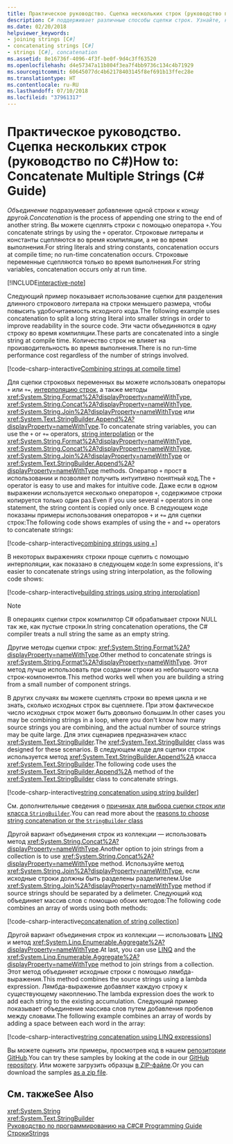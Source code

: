 ```yaml
---
title: Практическое руководство. Сцепка нескольких строк (руководство по C#)
description: C# поддерживает различные способы сцепки строк. Узнайте, какие доступны варианты и как выбирать между ними.
ms.date: 02/20/2018
helpviewer_keywords:
- joining strings [C#]
- concatenating strings [C#]
- strings [C#], concatenation
ms.assetid: 8e16736f-4096-4f3f-be0f-9d4c3ff63520
ms.openlocfilehash: d4e57347a11b804f3ea7f4bb9736c134c4b71929
ms.sourcegitcommit: 60645077dc4b62178403145f8ef691b13ffec28e
ms.translationtype: HT
ms.contentlocale: ru-RU
ms.lasthandoff: 07/10/2018
ms.locfileid: "37961317"
---
```

# <a name="how-to-concatenate-multiple-strings-c-guide"></a><span data-ttu-id="748e3-104">Практическое руководство. Сцепка нескольких строк (руководство по C#)</span><span class="sxs-lookup"><span data-stu-id="748e3-104">How to: Concatenate Multiple Strings (C# Guide)</span></span>

<span data-ttu-id="748e3-105">*Объединение* подразумевает добавление одной строки к концу другой.</span><span class="sxs-lookup"><span data-stu-id="748e3-105">*Concatenation* is the process of appending one string to the end of another string.</span></span> <span data-ttu-id="748e3-106">Вы можете сцеплять строки с помощью оператора `+`.</span><span class="sxs-lookup"><span data-stu-id="748e3-106">You concatenate strings by using the `+` operator.</span></span> <span data-ttu-id="748e3-107">Строковые литералы и константы сцепляются во время компиляции, а не во время выполнения.</span><span class="sxs-lookup"><span data-stu-id="748e3-107">For string literals and string constants, concatenation occurs at compile time; no run-time concatenation occurs.</span></span> <span data-ttu-id="748e3-108">Строковые переменные сцепляются только во время выполнения.</span><span class="sxs-lookup"><span data-stu-id="748e3-108">For string variables, concatenation occurs only at run time.</span></span>

[!INCLUDE[interactive-note](~/includes/csharp-interactive-note.md)]

<span data-ttu-id="748e3-109">Следующий пример показывает использование сцепки для разделения длинного строкового литерала на строки меньшего размера, чтобы повысить удобочитаемость исходного кода.</span><span class="sxs-lookup"><span data-stu-id="748e3-109">The following example uses concatenation to split a long string literal into smaller strings in order to improve readability in the source code.</span></span> <span data-ttu-id="748e3-110">Эти части объединяются в одну строку во время компиляции.</span><span class="sxs-lookup"><span data-stu-id="748e3-110">These parts are concatenated into a single string at compile time.</span></span> <span data-ttu-id="748e3-111">Количество строк не влияет на производительность во время выполнения.</span><span class="sxs-lookup"><span data-stu-id="748e3-111">There is no run-time performance cost regardless of the number of strings involved.</span></span>  
  
 [!code-csharp-interactive[Combining strings at compile time](../../../samples/snippets/csharp/how-to/strings/Concatenate.cs#1)]  
  

<span data-ttu-id="748e3-112">Для сцепки строковых переменных вы можете использовать операторы `+` или `+=`, [интерполяцию строк](../language-reference/tokens/interpolated.md), а также методы <xref:System.String.Format%2A?displayProperty=nameWithType>, <xref:System.String.Concat%2A?displayProperty=nameWithType>, <xref:System.String.Join%2A?displayProperty=nameWithType> или <xref:System.Text.StringBuilder.Append%2A?displayProperty=nameWithType>.</span><span class="sxs-lookup"><span data-stu-id="748e3-112">To concatenate string variables, you can use the `+` or `+=` operators, [string interpolation](../language-reference/tokens/interpolated.md) or the <xref:System.String.Format%2A?displayProperty=nameWithType>, <xref:System.String.Concat%2A?displayProperty=nameWithType>, <xref:System.String.Join%2A?displayProperty=nameWithType> or <xref:System.Text.StringBuilder.Append%2A?displayProperty=nameWithType> methods.</span></span> <span data-ttu-id="748e3-113">Оператор `+` прост в использовании и позволяет получить интуитивно понятный код.</span><span class="sxs-lookup"><span data-stu-id="748e3-113">The `+` operator is easy to use and makes for intuitive code.</span></span> <span data-ttu-id="748e3-114">Даже если в одном выражении используется несколько операторов `+`, содержимое строки копируется только один раз.</span><span class="sxs-lookup"><span data-stu-id="748e3-114">Even if you use several `+` operators in one statement, the string content is copied only once.</span></span> <span data-ttu-id="748e3-115">В следующем коде показаны примеры использования операторов `+` и `+=` для сцепки строк:</span><span class="sxs-lookup"><span data-stu-id="748e3-115">The following code shows examples of using the `+` and `+=` operators to concatenate strings:</span></span>

[!code-csharp-interactive[combining strings using +](../../../samples/snippets/csharp/how-to/strings/Concatenate.cs#2)]  

<span data-ttu-id="748e3-116">В некоторых выражениях строки проще сцепить с помощью интерполяции, как показано в следующем коде:</span><span class="sxs-lookup"><span data-stu-id="748e3-116">In some expressions, it's easier to concatenate strings using string interpolation, as the following code shows:</span></span>
  
[!code-csharp-interactive[building strings using string interpolation](../../../samples/snippets/csharp/how-to/strings/Concatenate.cs#3)]  
  
> [!NOTE]
>  <span data-ttu-id="748e3-117">В операциях сцепки строк компилятор C# обрабатывает строки NULL так же, как пустые строки.</span><span class="sxs-lookup"><span data-stu-id="748e3-117">In string concatenation operations, the C# compiler treats a null string the same as an empty string.</span></span>

<span data-ttu-id="748e3-118">Другие методы сцепки строк: <xref:System.String.Format%2A?displayProperty=nameWithType>.</span><span class="sxs-lookup"><span data-stu-id="748e3-118">Other method to concatenate strings is <xref:System.String.Format%2A?displayProperty=nameWithType>.</span></span> <span data-ttu-id="748e3-119">Этот метод лучше использовать при создании строки из небольшого числа строк-компонентов.</span><span class="sxs-lookup"><span data-stu-id="748e3-119">This method works well when you are building a string from a small number of component strings.</span></span>

<span data-ttu-id="748e3-120">В других случаях вы можете сцеплять строки во время цикла и не знать, сколько исходных строк вы сцепляете. При этом фактическое число исходных строк может быть довольно большим.</span><span class="sxs-lookup"><span data-stu-id="748e3-120">In other cases you may be combining strings in a loop, where you don't know how many source strings you are combining, and the actual number of source strings may be quite large.</span></span> <span data-ttu-id="748e3-121">Для этих сценариев предназначен класс <xref:System.Text.StringBuilder>.</span><span class="sxs-lookup"><span data-stu-id="748e3-121">The <xref:System.Text.StringBuilder> class was designed for these scenarios.</span></span> <span data-ttu-id="748e3-122">В следующем коде для сцепки строк используется метод <xref:System.Text.StringBuilder.Append%2A> класса <xref:System.Text.StringBuilder>.</span><span class="sxs-lookup"><span data-stu-id="748e3-122">The following code uses the <xref:System.Text.StringBuilder.Append%2A> method of the <xref:System.Text.StringBuilder> class to concatenate strings.</span></span>  
  
[!code-csharp-interactive[string concatenation using string builder](../../../samples/snippets/csharp/how-to/strings/Concatenate.cs#4)]  

<span data-ttu-id="748e3-123">См. дополнительные сведения о [причинах для выбора сцепки строк или класса `StringBuilder`](xref:System.Text.StringBuilder#StringAndSB).</span><span class="sxs-lookup"><span data-stu-id="748e3-123">You can read more about the [reasons to choose string concatenation or the `StringBuilder` class](xref:System.Text.StringBuilder#StringAndSB)</span></span>

<span data-ttu-id="748e3-124">Другой вариант объединения строк из коллекции — использовать метод <xref:System.String.Concat%2A?displayProperty=nameWithType>.</span><span class="sxs-lookup"><span data-stu-id="748e3-124">Another option to join strings from a collection is to use <xref:System.String.Concat%2A?displayProperty=nameWithType> method.</span></span> <span data-ttu-id="748e3-125">Используйте метод <xref:System.String.Join%2A?displayProperty=nameWithType>, если исходные строки должны быть разделены разделителем.</span><span class="sxs-lookup"><span data-stu-id="748e3-125">Use <xref:System.String.Join%2A?displayProperty=nameWithType> method if source strings should be separated by a delimeter.</span></span> <span data-ttu-id="748e3-126">Следующий код объединяет массив слов с помощью обоих методов:</span><span class="sxs-lookup"><span data-stu-id="748e3-126">The following code combines an array of words using both methods:</span></span>

[!code-csharp-interactive[concatenation of string collection](../../../samples/snippets/csharp/how-to/strings/Concatenate.cs#5)]

<span data-ttu-id="748e3-127">Другой вариант объединения строк из коллекции — использовать [LINQ](../programming-guide/concepts/linq/index.md) и метод <xref:System.Linq.Enumerable.Aggregate%2A?displayProperty=nameWithType>.</span><span class="sxs-lookup"><span data-stu-id="748e3-127">At last, you can use [LINQ](../programming-guide/concepts/linq/index.md) and the <xref:System.Linq.Enumerable.Aggregate%2A?displayProperty=nameWithType> method to join strings from a collection.</span></span> <span data-ttu-id="748e3-128">Этот метод объединяет исходные строки с помощью лямбда-выражения.</span><span class="sxs-lookup"><span data-stu-id="748e3-128">This method combines the source strings using a lambda expression.</span></span> <span data-ttu-id="748e3-129">Лямбда-выражение добавляет каждую строку к существующему накоплению.</span><span class="sxs-lookup"><span data-stu-id="748e3-129">The lambda expression does the work to add each string to the existing accumulation.</span></span> <span data-ttu-id="748e3-130">Следующий пример показывает объединение массива слов путем добавления пробелов между словами.</span><span class="sxs-lookup"><span data-stu-id="748e3-130">The following example combines an array of words by adding a space between each word in the array:</span></span>

[!code-csharp-interactive[string concatenation using LINQ expressions](../../../samples/snippets/csharp/how-to/strings/Concatenate.cs#6)]  

<span data-ttu-id="748e3-131">Вы можете оценить эти примеры, просмотрев код в нашем [репозитории GitHub](https://github.com/dotnet/samples/tree/master/snippets/csharp/how-to/strings).</span><span class="sxs-lookup"><span data-stu-id="748e3-131">You can try these samples by looking at the code in our [GitHub repository](https://github.com/dotnet/samples/tree/master/snippets/csharp/how-to/strings).</span></span> <span data-ttu-id="748e3-132">Или можете загрузить образцы [в ZIP-файле](https://github.com/dotnet/samples/raw/master/snippets/csharp/how-to/strings.zip).</span><span class="sxs-lookup"><span data-stu-id="748e3-132">Or you can download the samples [as a zip file](https://github.com/dotnet/samples/raw/master/snippets/csharp/how-to/strings.zip).</span></span>

## <a name="see-also"></a><span data-ttu-id="748e3-133">См. также</span><span class="sxs-lookup"><span data-stu-id="748e3-133">See Also</span></span>  
 <xref:System.String>  
 <xref:System.Text.StringBuilder>  
 [<span data-ttu-id="748e3-134">Руководство по программированию на C#</span><span class="sxs-lookup"><span data-stu-id="748e3-134">C# Programming Guide</span></span>](../programming-guide/index.md)  
 [<span data-ttu-id="748e3-135">Строки</span><span class="sxs-lookup"><span data-stu-id="748e3-135">Strings</span></span>](../programming-guide/strings/index.md)
